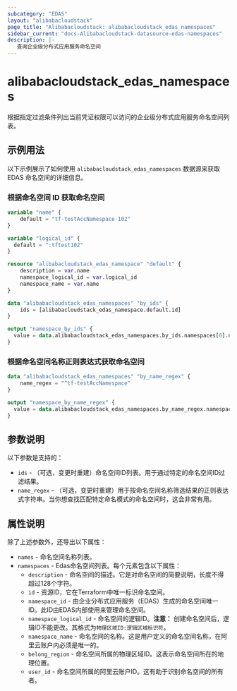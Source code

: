 ```yaml
---
subcategory: "EDAS"
layout: "alibabacloudstack"
page_title: "Alibabacloudstack: alibabacloudstack_edas_namespaces"
sidebar_current: "docs-Alibabacloudstack-datasource-edas-namespaces"
description: |- 
   查询企业级分布式应用服务命名空间
---
```


# alibabacloudstack_edas_namespaces

根据指定过滤条件列出当前凭证权限可以访问的企业级分布式应用服务命名空间列表。

## 示例用法

以下示例展示了如何使用 `alibabacloudstack_edas_namespaces` 数据源来获取 EDAS 命名空间的详细信息。

### 根据命名空间 ID 获取命名空间

```terraform
variable "name" {	
	default = "tf-testAccNamespace-102"
}

variable "logical_id" {
  default = ":tftest102"
}

resource "alibabacloudstack_edas_namespace" "default" {
	description = var.name
	namespace_logical_id = var.logical_id
	namespace_name = var.name
}

data "alibabacloudstack_edas_namespaces" "by_ids" {
	ids = [alibabacloudstack_edas_namespace.default.id]
}

output "namespace_by_ids" {
  value = data.alibabacloudstack_edas_namespaces.by_ids.namespaces[0].namespace_name
}
```

### 根据命名空间名称正则表达式获取命名空间

```terraform
data "alibabacloudstack_edas_namespaces" "by_name_regex" {
	name_regex = "^tf-testAccNamespace"
}

output "namespace_by_name_regex" {
  value = data.alibabacloudstack_edas_namespaces.by_name_regex.namespaces[0].namespace_name
}
```

## 参数说明

以下参数是支持的：

* `ids` - （可选，变更时重建）命名空间ID列表。用于通过特定的命名空间ID过滤结果。
* `name_regex` - （可选，变更时重建）用于按命名空间名称筛选结果的正则表达式字符串。当你想查找匹配特定命名模式的命名空间时，这会非常有用。

## 属性说明

除了上述参数外，还导出以下属性：

* `names` - 命名空间名称列表。
* `namespaces` - Edas命名空间列表。每个元素包含以下属性：
  * `description` - 命名空间的描述。它是对命名空间的简要说明，长度不得超过128个字符。
  * `id` - 资源ID，它在Terraform中唯一标识命名空间。
  * `namespace_id` - 由企业分布式应用服务（EDAS）生成的命名空间唯一ID。此ID由EDAS内部使用来管理命名空间。
  * `namespace_logical_id` - 命名空间的逻辑ID。**注意：** 创建命名空间后，逻辑ID不能更改。其格式为`物理区域ID:逻辑区域标识符`。
  * `namespace_name` - 命名空间的名称。这是用户定义的命名空间名称，在阿里云账户内必须是唯一的。
  * `belong_region` - 命名空间所属的物理区域ID。这表示命名空间所在的地理位置。
  * `user_id` - 命名空间所属的阿里云账户ID。这有助于识别命名空间的所有者。